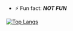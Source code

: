 
<!--
**wayneotweezy/wayneotweezy** is a ✨ _special_ ✨ repository because its `README.md` (this file) appears on your GitHub profile.

Here are some ideas to get you started:
### Hi there 👋

- 🔭 I’m currently working on ...
- 🌱 I’m currently learning ...
- 👯 I’m looking to collaborate on ...
- 🤔 I’m looking for help with ...
- 💬 Ask me about ...
- 📫 How to reach me: ...
- 😄 Pronouns: ...
-->
- ⚡ Fun fact: ***NOT FUN***

[![Top Langs](https://github-readme-stats.vercel.app/api/top-langs/?username=wayneotweezy&layout=compact)](https://github.com/anuraghazra/github-readme-stats)

